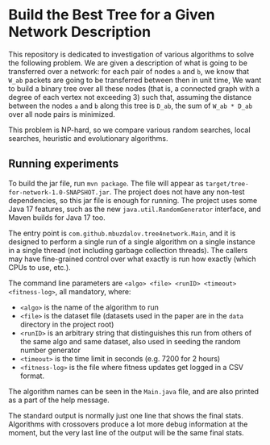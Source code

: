 # Build the Best Tree for a Given Network Description

This repository is dedicated to investigation of various algorithms to solve the following problem.
We are given a description of what is going to be transferred over a network:
for each pair of nodes `a` and `b`, we know that `W_ab` packets are going to be transferred between then in unit time,
We want to build a binary tree over all these nodes 
(that is, a connected graph with a degree of each vertex not exceeding 3) 
such that, assuming the distance between the nodes `a` and `b` along this tree is `D_ab`,
the sum of `W_ab * D_ab` over all node pairs is minimized. 

This problem is NP-hard, so we compare various random searches, local searches, heuristic and evolutionary algorithms.

## Running experiments

To build the jar file, run `mvn package`. The file will appear as `target/tree-for-network-1.0-SNAPSHOT.jar`.
The project does not have any non-test dependencies, so this jar file is enough for running.
The project uses some Java 17 features, such as the new `java.util.RandomGenerator` interface,
and Maven builds for Java 17 too.

The entry point is `com.github.mbuzdalov.tree4network.Main`, and it is designed to perform a single run
of a single algorithm on a single instance in a single thread (not including garbage collection threads).
The callers may have fine-grained control over what exactly is run how exactly (which CPUs to use, etc.).

The command line parameters are `<algo> <file> <runID> <timeout> <fitness-log>`, all mandatory, where:
* `<algo>` is the name of the algorithm to run
* `<file>` is the dataset file (datasets used in the paper are in the `data` directory in the project root)
* `<runID>` is an arbitrary string that distinguishes this run from others of the same algo and same dataset, also used in seeding the random number generator
* `<timeout>` is the time limit in seconds (e.g. 7200 for 2 hours)
* `<fitness-log>` is the file where fitness updates get logged in a CSV format.

The algorithm names can be seen in the `Main.java` file, and are also printed as a part of the help message.

The standard output is normally just one line that shows the final stats.
Algorithms with crossovers produce a lot more debug information at the moment,
but the very last line of the output will be the same final stats.
